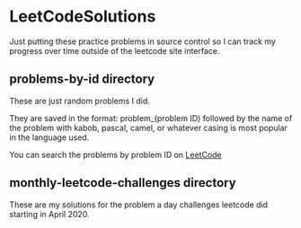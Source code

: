 # LeetCodeSolutions

Just putting these practice problems in source control so I
can track my progress over time outside of the leetcode site
interface.

## problems-by-id directory

These are just random problems I did.

They are saved in the format:
problem\_(problem ID) followed by the name of the problem with kabob, pascal, camel, or whatever casing is most popular in the language used.

You can search the problems by problem ID on [LeetCode](https://leetcode.com/problemset/all/)

## monthly-leetcode-challenges directory

These are my solutions for the problem a day challenges leetcode
did starting in April 2020.
